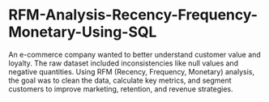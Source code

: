 # RFM-Analysis-Recency-Frequency-Monetary-Using-SQL
An e-commerce company wanted to better understand customer value and loyalty. The raw dataset included inconsistencies like null values and negative quantities. Using RFM (Recency, Frequency, Monetary) analysis, the goal was to clean the data, calculate key metrics, and segment customers to improve marketing, retention, and revenue strategies.
